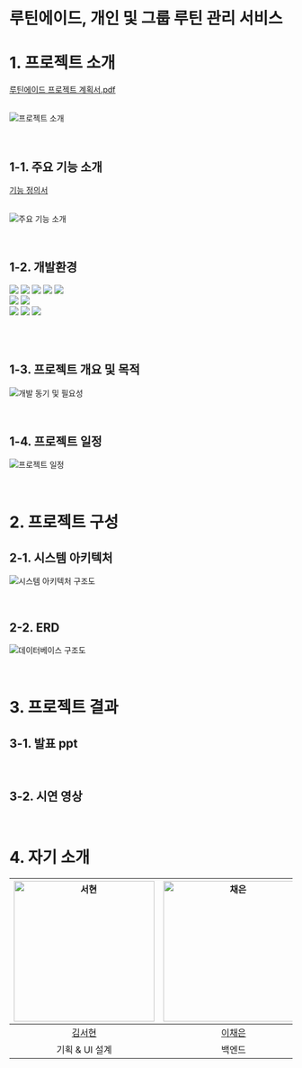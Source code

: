 # 루틴에이드, 개인 및 그룹 루틴 관리 서비스

# 1. 프로젝트 소개
[루틴에이드 프로젝트 계획서.pdf](https://github.com/RoutineAde/.github/blob/main/profile/%EB%A3%A8%ED%8B%B4%EC%97%90%EC%9D%B4%EB%93%9C%20%ED%94%84%EB%A1%9C%EC%A0%9D%ED%8A%B8%20%EA%B3%84%ED%9A%8D%EC%84%9C.pdf)
<br><br>

![프로젝트 소개](https://github.com/RoutineAde/.github/assets/109871579/891ace6b-0df7-48c2-ba94-48b2320df002)

<br>

## 1-1. 주요 기능 소개

[기능 정의서](https://docs.google.com/spreadsheets/d/1TlSROv1-MPHrnolNuq4_emAHv3lbYUyuy2SjSVsMH-U/edit?gid=0#gid=0)
<br><br>

![주요 기능 소개](https://github.com/RoutineAde/.github/assets/109871579/f6897c2f-0c49-4f31-981c-70175e669615)

<br>

## 1-2. 개발환경
<img src="https://img.shields.io/badge/java 17-007396?style=for-the-badge&logo=java&logoColor=white"> <img src="https://img.shields.io/badge/spring-6DB33F?style=for-the-badge&logo=spring&logoColor=white"> <img src="https://img.shields.io/badge/mysql-4479A1?style=for-the-badge&logo=mysql&logoColor=white"> <img src="https://img.shields.io/badge/AWS-%23FF9900.svg?style=for-the-badge&logo=amazon-aws&logoColor=white"> <img src="https://img.shields.io/badge/docker-%230db7ed.svg?style=for-the-badge&logo=docker&logoColor=white"><br>
<img src="https://img.shields.io/badge/dart-0175C2?style=for-the-badge&logo=dart&logoColor=white"/> <img src="https://img.shields.io/badge/flutter-02569B?style=for-the-badge&logo=flutter&logoColor=white"/> <br>
<img src="https://img.shields.io/badge/figma-F24E1E?style=for-the-badge&logo=figma&logoColor=white"/> <img src="https://img.shields.io/badge/github-181717?style=for-the-badge&logo=github&logoColor=white"/> <img src="https://img.shields.io/badge/notion-white?style=for-the-badge&logo=notion&logoColor=181717"/>

<br>
<br>


## 1-3. 프로젝트 개요 및 목적
![개발 동기 및 필요성](https://github.com/RoutineAde/.github/assets/109871579/f96c202c-00a1-49b4-83ab-2030302bf6a7)

<br>


## 1-4. 프로젝트 일정
![프로젝트 일정](https://github.com/RoutineAde/.github/assets/109871579/4cc591cc-b70d-4117-a0fe-bdff71f5c32d)

<br>


# 2. 프로젝트 구성
## 2-1. 시스템 아키텍처
![시스템 아키텍처 구조도](https://github.com/RoutineAde/.github/assets/109871579/5babfa1b-9f59-4c4d-a9f2-92c7fd45cf0e)

<br>

## 2-2. ERD
![데이터베이스 구조도](https://github.com/RoutineAde/.github/assets/109871579/db35b62c-46c7-4c1e-b0e1-00a7b4330abc)

<br>

# 3. 프로젝트 결과

## 3-1. 발표 ppt

<br>

## 3-2. 시연 영상

<br>

# 4. 자기 소개

| <img width="250px" alt="서현" src="https://avatars.githubusercontent.com/u/118911251?v=4"> | <img width="250px" alt="채은" src="https://avatars.githubusercontent.com/u/109871579?v=4"> | <img width="250px" alt="가은" src="https://avatars.githubusercontent.com/u/127672696?v=4">  | <img width="250px" alt="윤정" src="https://avatars.githubusercontent.com/u/129257050?v=4"> |
|:----------------------------------------------------------------------------------------:|:-----------:|:------------------------------------:|:----------------------------------------------------------------------------------------:|
|                           [김서현](https://github.com/khoikangim)                           |     [이채은](https://github.com/ChaeAg)     | [박가은](https://github.com/gaeunpark7) |                           [이윤정](https://github.com/yjlee0321)                            |
|                                        기획 & UI 설계                                        |     백엔드     |                프론트엔드                 |                                          프론트엔드                                           |


